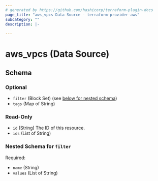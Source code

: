 ```yaml
---
# generated by https://github.com/hashicorp/terraform-plugin-docs
page_title: "aws_vpcs Data Source - terraform-provider-aws"
subcategory: ""
description: |-
  
---
```


# aws_vpcs (Data Source)





<!-- schema generated by tfplugindocs -->
## Schema

### Optional

- `filter` (Block Set) (see [below for nested schema](#nestedblock--filter))
- `tags` (Map of String)

### Read-Only

- `id` (String) The ID of this resource.
- `ids` (List of String)

<a id="nestedblock--filter"></a>
### Nested Schema for `filter`

Required:

- `name` (String)
- `values` (List of String)
